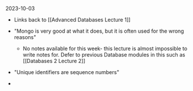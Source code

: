 2023-10-03

* Links back to [[Advanced Databases Lecture 1]]

* "Mongo is very good at what it does, but it is often used for the wrong reasons"
  
  * No notes available for this week- this lecture is almost impossible to write notes for. Defer to previous Database modules in this such as [[Databases 2 Lecture 2]] 

* "Unique identifiers are sequence numbers"

* 